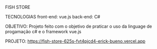 FISH STORE


TECNOLOGIAS
front-end: vue.js
back-end: C#

OBJETIVO:
Projeto feito com o objetivo de praticar o uso da linguage de progamação c# e o framework vue.js




PROJETO:
https://fish-store-625s-fvt4pjcd4-erick-bueno.vercel.app
